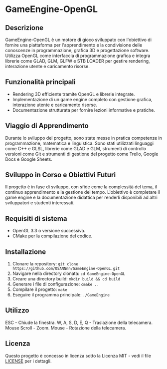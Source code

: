 # GameEngine-OpenGL

## Descrizione

GameEngine-OpenGL è un motore di gioco sviluppato con l'obiettivo di fornire una piattaforma per l'apprendimento e la condivisione delle conoscenze in programmazione, grafica 3D e progettazione software. Utilizza OpenGL come interfaccia di programmazione grafica e integra librerie come GLAD, GLM, GLFW e STB LOADER per gestire rendering, interazione utente e caricamento risorse.

## Funzionalità principali

- Rendering 3D efficiente tramite OpenGL e librerie integrate.
- Implementazione di un game engine completo con gestione grafica, interazione utente e caricamento risorse.
- Documentazione strutturata per fornire lezioni informative e pratiche.

## Viaggio di Apprendimento

Durante lo sviluppo del progetto, sono state messe in pratica competenze in programmazione, matematica e linguistica. Sono stati utilizzati linguaggi come C++ e GLSL, librerie come GLAD e GLM, strumenti di controllo versioni come Git e strumenti di gestione del progetto come Trello, Google Docs e Google Sheets.

## Sviluppo in Corso e Obiettivi Futuri

Il progetto è in fase di sviluppo, con sfide come la complessità del tema, il continuo apprendimento e la gestione del tempo. L'obiettivo è completare il game engine e la documentazione didattica per renderli disponibili ad altri sviluppatori e studenti interessati.

## Requisiti di sistema

- OpenGL 3.3 o versione successiva.
- CMake per la compilazione del codice.

## Installazione

1. Clonare la repository: `git clone https://github.com/OSANNnn/GameEngine-OpenGL.git`
2. Navigare nella directory clonata: `cd GameEngine-OpenGL`
3. Creare una directory build: `mkdir build && cd build`
4. Generare i file di configurazione: `cmake ..`
5. Compilare il progetto: `make`
6. Eseguire il programma principale: `./GameEngine`

## Utilizzo

ESC - Chiude la finestra.
W, A, S, D, E, Q - Traslazione della telecamera.
Mouse Scroll - Zoom.
Mouse - Rotazione della telecamera.

## Licenza

Questo progetto è concesso in licenza sotto la Licenza MIT - vedi il file [LICENSE](LICENSE) per i dettagli.
